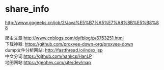 # share_info
http://www.gogeeks.cn/job/2/Java%E5%B7%A5%E7%A8%8B%E5%B8%88

爬虫文章
http://www.cnblogs.com/dyfblog/p/6753251.html  
下载神器:
https://github.com/proxyee-down-org/proxyee-down  
dump文件分析网站:
http://fastthread.io/index.jsp  
中文分词:https://github.com/hankcs/HanLP  
地图网站:https://geohey.com/site/dev/map  
